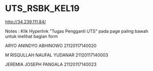 # UTS_RSBK_KEL19

http://34.239.111.84/


Notes : Klik Hyperlink "Tugas Pengganti UTS" pada page paling bawah untuk melihat bagian form



ARYO ANINDYO ABHINOWO         21120117140020



M RISQULLAH NAUFAL YUDANAR    21120117140003



JEREMIA JOSEPH PANGALA        21120117140023


